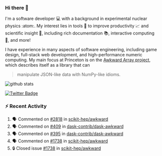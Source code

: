 ### Hi there 👋 

I'm a software developer 💻 with a background in experimental nuclear physics :atom:. My interest lies in tools :wrench: to improve productivity :chart_with_upwards_trend: and scientific insight :telescope:, including rich documentation 📚, interactive computing 🧮, and more! 

I have experience in many aspects of software engineering, including game design, full-stack web development, and high-performance numeric computing. My main focus at Princeton is on the [Awkward Array project](awkward-array.org/), which describes itself as a library that can 
> manipulate JSON-like data with NumPy-like idioms.

![github stats](https://github-readme-stats.vercel.app/api?username=agoose77&show_icons=true&hide_rank=true&hide_title=true&bg_color=30,e76445,904e95&text_color=efe3ec&icon_color=efe3ec)
<!--
**agoose77/agoose77** is a ✨ _special_ ✨ repository because its `README.md` (this file) appears on your GitHub profile.

Here are some ideas to get you started:

- 🔭 I’m currently working on ...
- 🌱 I’m currently learning ...
- 👯 I’m looking to collaborate on ...
- 🤔 I’m looking for help with ...
- 💬 Ask me about ...
- 📫 How to reach me: ...
- 😄 Pronouns: ...
- ⚡ Fun fact: ...
-->

[![Twitter Badge](https://img.shields.io/twitter/follow/agoose77?style=flat-square&logo=Twitter&logoColor=white&color=cornflowerblue)](https://twitter.com/agoose77)

### :zap: Recent Activity

<!--START_SECTION:activity-->
1. 🗣 Commented on [#2818](https://github.com/scikit-hep/awkward/pull/2818#issuecomment-1820883233) in [scikit-hep/awkward](https://github.com/scikit-hep/awkward)
2. 🗣 Commented on [#409](https://github.com/dask-contrib/dask-awkward/pull/409#issuecomment-1820696024) in [dask-contrib/dask-awkward](https://github.com/dask-contrib/dask-awkward)
3. 🗣 Commented on [#395](https://github.com/dask-contrib/dask-awkward/pull/395#issuecomment-1820695710) in [dask-contrib/dask-awkward](https://github.com/dask-contrib/dask-awkward)
4. 🗣 Commented on [#1738](https://github.com/scikit-hep/awkward/issues/1738#issuecomment-1819906377) in [scikit-hep/awkward](https://github.com/scikit-hep/awkward)
5. 🔒 Closed issue [#1738](https://github.com/scikit-hep/awkward/issues/1738) in [scikit-hep/awkward](https://github.com/scikit-hep/awkward)
<!--END_SECTION:activity-->
